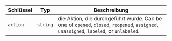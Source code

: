 | Schlüssel | Typ      | Beschreibung                                                                                                                           |
| --------- | -------- | -------------------------------------------------------------------------------------------------------------------------------------- |
| `action`  | `string` | die Aktion, die durchgeführt wurde. Can be one of `opened`, `closed`, `reopened`, `assigned`, `unassigned`, `labeled`, or `unlabeled`. |